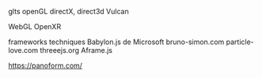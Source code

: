 glts
openGL
directX, direct3d
Vulcan

WebGL
OpenXR


frameworks techniques
Babylon.js de Microsoft
bruno-simon.com
particle-love.com
threeejs.org
Aframe.js

https://panoform.com/